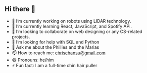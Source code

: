 ## Hi there 👋
- 🔭 I’m currently working on robots using LIDAR technology.
- 🌱 I’m currently learning React, JavaScript, and Spotify API.
- 👯 I’m looking to collaborate on web designing or any CS-related projects.
- 🤔 I’m looking for help with SQL and Python
- 💬 Ask me about the Phillies and the Marias
- 📫 How to reach me: chrischansu@gmail.com
- 😄 Pronouns: he/him
- ⚡ Fun fact: I am a full-time chin hair puller
<!--
**chriscross03/chriscross03** is a ✨ _special_ ✨ repository because its `README.md` (this file) appears on your GitHub profile.

Here are some ideas to get you started:

- 🔭 I’m currently working on robots using LIDAR technology
- 🌱 I’m currently learning Python
- 👯 I’m looking to collaborate on web designing or any CS-related projects.
- 🤔 I’m looking for help with SQL and Python
- 💬 Ask me about the Phillies and the Marias
- 📫 How to reach me: chrischansu@gmail.com
- 😄 Pronouns: he/him
- ⚡ Fun fact: I am a full-time chin hair puller
-->
